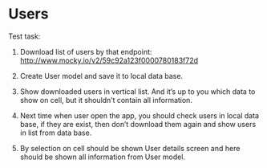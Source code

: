 # Users
Test task:

1. Download list of users by that endpoint:
http://www.mocky.io/v2/59c92a123f0000780183f72d

2. Create User model and save it to local data base.

3. Show downloaded users in vertical list. And it’s up to you which data to show on cell, but it shouldn’t contain all information.

4. Next time when user open the app, you should check users in local data base, if they are exist, then don’t download them again and show users in list from data base.

5. By selection on cell should be shown User details screen and here should be shown all information from User model.
